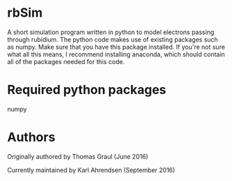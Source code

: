 # rbSim
A short simulation program written in python to model 
electrons passing through rubidium. The python code
makes use of existing packages such as numpy. Make 
sure that you have this package installed. If you're
not sure what all this means, I recommend installing
anaconda, which should contain all of the packages 
needed for this code. 

# Required python packages
  numpy

# Authors
Originally authored by Thomas Graul (June 2016) 

Currently maintained by Karl Ahrendsen (September 2016)
